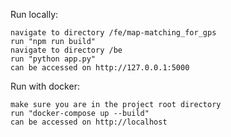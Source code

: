 Run locally:

    navigate to directory /fe/map-matching_for_gps
    run "npm run build"
    navigate to directory /be
    run "python app.py"
    can be accessed on http://127.0.0.1:5000

Run with docker:

    make sure you are in the project root directory
    run "docker-compose up --build"
    can be accessed on http://localhost
